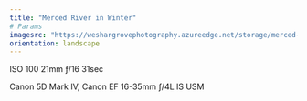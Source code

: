 ```yaml
---
title: "Merced River in Winter"
# Params
imagesrc: "https://weshargrovephotography.azureedge.net/storage/merced-in-winter.jpg"
orientation: landscape
---
```


ISO 100 21mm ƒ/16 31sec

Canon 5D Mark IV, Canon EF 16-35mm ƒ/4L IS USM
